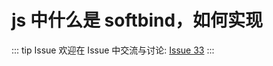 # js 中什么是 softbind，如何实现



::: tip Issue 
 欢迎在 Issue 中交流与讨论: [Issue 33](https://github.com/shfshanyue/Daily-Question/issues/33) 
:::



